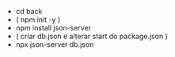 - cd back
- ( npm init -y )
- npm install json-server
- ( criar db.json e alterar start do package.json )
- npx json-server db.json